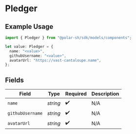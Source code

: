 # Pledger

## Example Usage

```typescript
import { Pledger } from "@polar-sh/sdk/models/components";

let value: Pledger = {
  name: "<value>",
  githubUsername: "<value>",
  avatarUrl: "https://vast-cantaloupe.name",
};
```

## Fields

| Field              | Type               | Required           | Description        |
| ------------------ | ------------------ | ------------------ | ------------------ |
| `name`             | *string*           | :heavy_check_mark: | N/A                |
| `githubUsername`   | *string*           | :heavy_check_mark: | N/A                |
| `avatarUrl`        | *string*           | :heavy_check_mark: | N/A                |